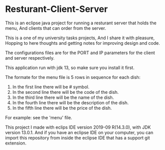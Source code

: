 # Resturant-Client-Server
This is an eclipse java project for running a resturant server that holds the menu, And clients that can order from the server.

This is a one of my university tasks projects, And I share it with pleasure, Hopping to here thoughts and getting notes for 
improving design and code.

The configurations files are for the PORT and IP parameters for the client and server respectively.

This application run with jdk 13, so make sure you install it first.

The formate for the menu file is 5 rows in sequence for each dish:
1. In the first line there will be # symbol.
2. In the second line there will be the code of the dish.
3. In the third line there will be the name of the dish.
4. In the fourth line there will be the description of the dish.
5. In the fifth line there will be the price of the dish.

For example: see the 'menu' file.

This project I made with eclips IDE version 2019-09 R(14.3.0), with JDK version 13.0.1.
And if you have an eclipse IDE on your computer, you can import this repository from inside the eclipse IDE that has a support git extension.


